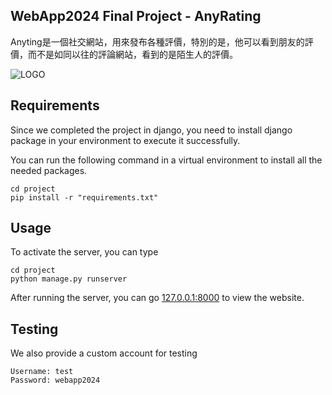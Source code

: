 ## WebApp2024  Final Project - AnyRating
Anyting是一個社交網站，用來發布各種評價，特別的是，他可以看到朋友的評價，而不是如同以往的評論網站，看到的是陌生人的評價。  

![LOGO](https://github.com/0000weee/AnyRating/assets/113487650/f4dba35a-8b00-438b-bef4-6e587a9a2d18)

## Requirements

Since we completed the project in django, you need to install django package in your environment to execute it successfully.

You can run the following command in a virtual environment to install all the needed packages.
```
cd project
pip install -r "requirements.txt"
```

## Usage

To activate the server, you can type
```
cd project
python manage.py runserver
```
After running the server, you can go [127.0.0.1:8000](http://127.0.0.1:8000) to view the website.

## Testing

We also provide a custom account for testing
```
Username: test
Password: webapp2024
```
